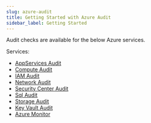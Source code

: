 ```yaml
---
slug: azure-audit
title: Getting Started with Azure Audit
sidebar_label: Getting Started
---
```


Audit checks are available for the below Azure services.

Services:

- [AppServices Audit](azureappserviceaudit)
- [Compute Audit](azurecomputeaudit)
- [IAM Audit](azureiamaudit)
- [Network Audit](azurenetworkaudit)
- [Security Center Audit](azuresecuritycenteraudit)
- [Sql Audit](azuresqlaudit)
- [Storage Audit](azurestorageaudit)
- [Key Vault Audit](azurekeyvaultaudit)
- [Azure Monitor](azuremonitoraudit)

